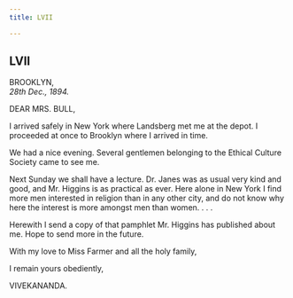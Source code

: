 ```yaml
---
title: LVII

---
```





  

  


## LVII

BROOKLYN,  
*28th Dec., 1894.*

DEAR MRS. BULL,

I arrived safely in New York where Landsberg met me at the depot. I
proceeded at once to Brooklyn where I arrived in time.

We had a nice evening. Several gentlemen belonging to the Ethical
Culture Society came to see me.

Next Sunday we shall have a lecture. Dr. Janes was as usual very kind
and good, and Mr. Higgins is as practical as ever. Here alone in New
York I find more men interested in religion than in any other city, and
do not know why here the interest is more amongst men than women. . . .

Herewith I send a copy of that pamphlet Mr. Higgins has published about
me. Hope to send more in the future.

With my love to Miss Farmer and all the holy family,

I remain yours obediently,

VIVEKANANDA.


